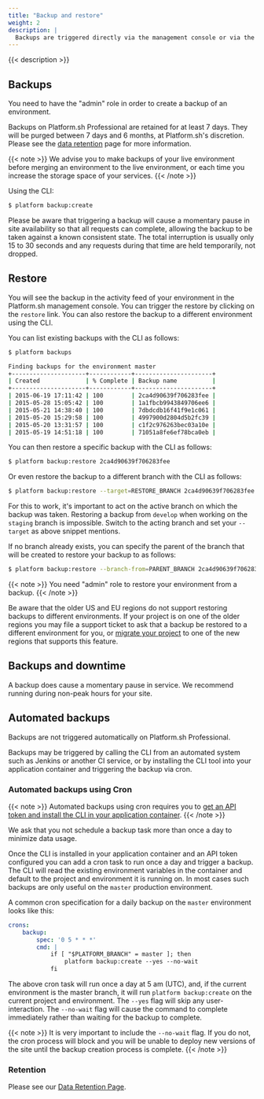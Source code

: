 ```yaml
---
title: "Backup and restore"
weight: 2
description: |
  Backups are triggered directly via the management console or via the CLI. The backup creates a complete snapshot of the environment. It includes all persistent data from all running services (MySQL, Solr,...) and any files stored on the mounted volumes.
---
```


{{< description >}}

## Backups

You need to have the "admin" role in order to create a backup of an environment.

Backups on Platform.sh Professional are retained for at least 7 days. They will be purged between 7 days and 6 months, at Platform.sh's discretion. Please see the [data retention](/security/data-retention.md) page for more information.

{{< note >}}
We advise you to make backups of your live environment before merging an environment to the live environment, or each time you increase the storage space of your services.
{{< /note >}}

Using the CLI:

```bash
$ platform backup:create
```

Please be aware that triggering a backup will cause a momentary pause in site availability so that all requests can complete, allowing the backup to be taken against a known consistent state.  The total interruption is usually only 15 to 30 seconds and any requests during that time are held temporarily, not dropped.

## Restore

You will see the backup in the activity feed of your environment in the Platform.sh management console. You can trigger the restore by clicking on the `restore` link. You can also restore the backup to a different environment using the CLI.

You can list existing backups with the CLI as follows:

```bash
$ platform backups

Finding backups for the environment master
+---------------------+------------+----------------------+
| Created             | % Complete | Backup name          |
+---------------------+------------+----------------------+
| 2015-06-19 17:11:42 | 100        | 2ca4d90639f706283fee |
| 2015-05-28 15:05:42 | 100        | 1a1fbcb9943849706ee6 |
| 2015-05-21 14:38:40 | 100        | 7dbdcdb16f41f9e1c061 |
| 2015-05-20 15:29:58 | 100        | 4997900d2804d5b2fc39 |
| 2015-05-20 13:31:57 | 100        | c1f2c976263bec03a10e |
| 2015-05-19 14:51:18 | 100        | 71051a8fe6ef78bca0eb |
```

You can then restore a specific backup with the CLI as follows:

```bash
$ platform backup:restore 2ca4d90639f706283fee
```

Or even restore the backup to a different branch with the CLI as follows:

```bash
$ platform backup:restore --target=RESTORE_BRANCH 2ca4d90639f706283fee
```

For this to work, it's important to act on the active branch on which the backup was taken. Restoring a backup from `develop` when working on the `staging` branch is impossible. Switch to the acting branch and set your `--target` as above snippet mentions.

If no branch already exists, you can specify the parent of the branch that will be created to restore your backup to as follows:

```bash
$ platform backup:restore --branch-from=PARENT_BRANCH 2ca4d90639f706283fee
```

{{< note >}}
You need "admin" role to restore your environment from a backup.
{{< /note >}}

Be aware that the older US and EU regions do not support restoring backups to different environments.  If your project is on one of the older regions you may file a support ticket to ask that a backup be restored to a different environment for you, or [migrate your project](/tutorials/region-migration.md) to one of the new regions that supports this feature.

## Backups and downtime

A backup does cause a momentary pause in service. We recommend running during non-peak hours for your site.

## Automated backups

Backups are not triggered automatically on Platform.sh Professional.

Backups may be triggered by calling the CLI from an automated system such as Jenkins or another CI service, or by installing the CLI tool into your application container and triggering the backup via cron.

### Automated backups using Cron

{{< note >}}
Automated backups using cron requires you to [get an API token and install the CLI in your application container](/development/cli/api-tokens.html).
{{< /note >}}

We ask that you not schedule a backup task more than once a day to minimize data usage.

Once the CLI is installed in your application container and an API token configured you can add a cron task to run once a day and trigger a backup.  The CLI will read the existing environment variables in the container and default to the project and environment it is running on. In most cases such backups are only useful on the `master` production environment.

A common cron specification for a daily backup on the `master` environment looks like this:

```yaml
crons:
    backup:
        spec: '0 5 * * *'
        cmd: |
            if [ "$PLATFORM_BRANCH" = master ]; then
                platform backup:create --yes --no-wait
            fi
```

The above cron task will run once a day at 5 am (UTC), and, if the current environment is the master branch, it will run `platform backup:create` on the current project and environment.  The `--yes` flag will skip any user-interaction.  The `--no-wait` flag will cause the command to complete immediately rather than waiting for the backup to complete.

{{< note >}}
It is very important to include the `--no-wait` flag.  If you do not, the cron process will block and you will be unable to deploy new versions of the site until the backup creation process is complete.
{{< /note >}}

### Retention

Please see our [Data Retention Page](/security/data-retention.md).
